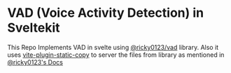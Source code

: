 # VAD (Voice Activity Detection) in Sveltekit

This Repo Implements VAD in svelte using [@ricky0123/vad](https://github.com/ricky0123/vad) library. Also it uses [vite-plugin-static-copy](https://www.npmjs.com/package/vite-plugin-static-copy) to server the files from library as mentioned in [@ricky0123's Docs](https://wiki.vad.ricky0123.com/en/docs/user/browser)
